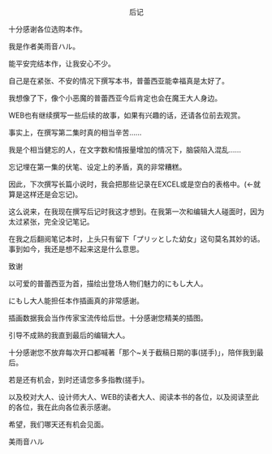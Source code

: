<p align="center">后记</p>

十分感谢各位选购本作。

我是作者美雨音ハル。

能平安完结本作，让我安心不少。

自己是在紧张、不安的情况下撰写本书，普蕾西亚能幸福真是太好了。

我想像了下，像个小恶魔的普蕾西亚今后肯定也会在魔王大人身边。

WEB也有继续撰写一些后续的故事，如果有兴趣的话，还请各位前去观赏。

事实上，在撰写第二集时真的相当辛苦……

我是个相当健忘的人，在文字数和情报量增加的情况下，脑袋陷入混乱……

忘记埋在第一集的伏笔、设定上的矛盾，真的非常糟糕。

因此，下次撰写长篇小说时，我会把那些记录在EXCEL或是空白的表格中。(←就算是这样还是会忘记)。

这么说来，在我现在撰写后记时我这才想到。在我第一次和编辑大人碰面时，因为太过紧张，完全没记笔记。

在我之后翻阅笔记本时，上头只有留下「プリッとした幼女」这句莫名其妙的话。事到如今，我还是想不起来这是什么意思。

致谢

以可爱的普蕾西亚为首，描绘出登场人物们魅力的にもし大人。

にもし大人能担任本作插画真的非常感谢。

插画数据我会当作传家宝流传给后世。十分感谢您精美的插图。

引导不成熟的我直到最后的编辑大人。

十分感谢您不放弃每次开口都喊著「那个~关于截稿日期的事(搓手)」，陪伴我到最后。

若是还有机会，到时还请您多多指教(搓手)。

以及校对大人、设计师大人、WEB的读者大人、阅读本书的各位，以及阅读至此的各位，我在此向各位表示感谢。

希望，我们哪天还有机会见面。

美雨音ハル

